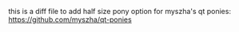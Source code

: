 this is a diff file to add half size pony option for myszha's qt ponies:
https://github.com/myszha/qt-ponies
